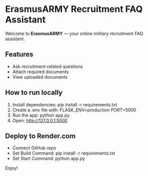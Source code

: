 
# ErasmusARMY Recruitment FAQ Assistant

Welcome to **ErasmusARMY** — your online military recruitment FAQ assistant.

## Features
- Ask recruitment-related questions
- Attach required documents
- View uploaded documents

## How to run locally
1. Install dependencies:
    pip install -r requirements.txt
2. Create a .env file with:
    FLASK_ENV=production
    PORT=5000
3. Run the app:
    python app.py
4. Open:
    http://127.0.0.1:5000

## Deploy to Render.com
- Connect GitHub repo
- Set Build Command: pip install -r requirements.txt
- Set Start Command: python app.py

Enjoy!
